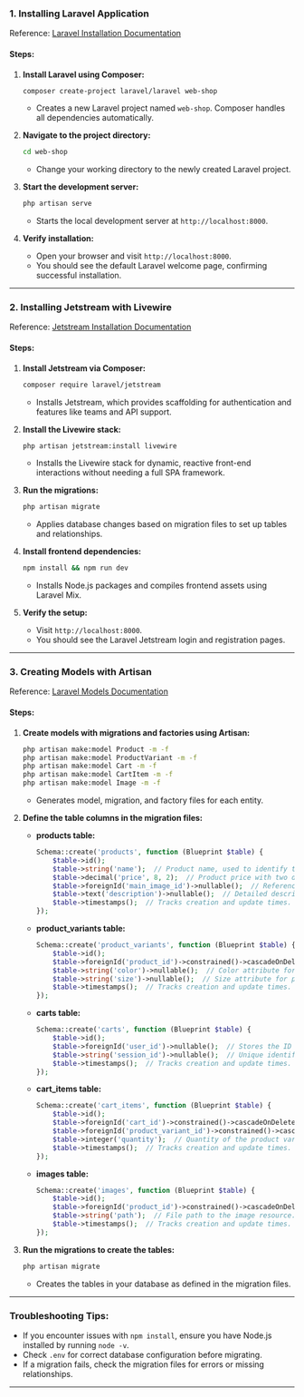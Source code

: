 ### **1. Installing Laravel Application**

Reference: [Laravel Installation Documentation](https://laravel.com/docs/11.x/installation)

#### **Steps:**

1. **Install Laravel using Composer:**

   ```bash
   composer create-project laravel/laravel web-shop
   ```

   - Creates a new Laravel project named `web-shop`. Composer handles all dependencies automatically.

2. **Navigate to the project directory:**

   ```bash
   cd web-shop
   ```

   - Change your working directory to the newly created Laravel project.

3. **Start the development server:**

   ```bash
   php artisan serve
   ```

   - Starts the local development server at `http://localhost:8000`.

4. **Verify installation:**

   - Open your browser and visit `http://localhost:8000`.
   - You should see the default Laravel welcome page, confirming successful installation.

---

### **2. Installing Jetstream with Livewire**

Reference: [Jetstream Installation Documentation](https://jetstream.laravel.com/installation.html#livewire)

#### **Steps:**

1. **Install Jetstream via Composer:**

   ```bash
   composer require laravel/jetstream
   ```

   - Installs Jetstream, which provides scaffolding for authentication and features like teams and API support.

2. **Install the Livewire stack:**

   ```bash
   php artisan jetstream:install livewire
   ```

   - Installs the Livewire stack for dynamic, reactive front-end interactions without needing a full SPA framework.

3. **Run the migrations:**

   ```bash
   php artisan migrate
   ```

   - Applies database changes based on migration files to set up tables and relationships.

4. **Install frontend dependencies:**

   ```bash
   npm install && npm run dev
   ```

   - Installs Node.js packages and compiles frontend assets using Laravel Mix.

5. **Verify the setup:**

   - Visit `http://localhost:8000`.
   - You should see the Laravel Jetstream login and registration pages.

---

### **3. Creating Models with Artisan**

Reference: [Laravel Models Documentation](https://laravel.com/docs/11.x/eloquent#defining-models)

#### **Steps:**

1. **Create models with migrations and factories using Artisan:**

   ```bash
   php artisan make:model Product -m -f
   php artisan make:model ProductVariant -m -f
   php artisan make:model Cart -m -f
   php artisan make:model CartItem -m -f
   php artisan make:model Image -m -f
   ```

   - Generates model, migration, and factory files for each entity.

2. **Define the table columns in the migration files:**

   - **products table:**
     ```php
     Schema::create('products', function (Blueprint $table) {
         $table->id();
         $table->string('name');  // Product name, used to identify the item.
         $table->decimal('price', 8, 2);  // Product price with two decimal places, used for pricing.
         $table->foreignId('main_image_id')->nullable();  // Reference to the main image of the product.
         $table->text('description')->nullable();  // Detailed description of the product.
         $table->timestamps();  // Tracks creation and update times.
     });
     ```

   - **product_variants table:**
     ```php
     Schema::create('product_variants', function (Blueprint $table) {
         $table->id();
         $table->foreignId('product_id')->constrained()->cascadeOnDelete();  // Links the variant to a specific product.
         $table->string('color')->nullable();  // Color attribute for product variations.
         $table->string('size')->nullable();  // Size attribute for product variations.
         $table->timestamps();  // Tracks creation and update times.
     });
     ```

   - **carts table:**
     ```php
     Schema::create('carts', function (Blueprint $table) {
         $table->id();
         $table->foreignId('user_id')->nullable();  // Stores the ID of the user who owns the cart, if logged in.
         $table->string('session_id')->nullable();  // Unique identifier for guest users without accounts.
         $table->timestamps();  // Tracks creation and update times.
     });
     ```

   - **cart_items table:**
     ```php
     Schema::create('cart_items', function (Blueprint $table) {
         $table->id();
         $table->foreignId('cart_id')->constrained()->cascadeOnDelete();  // Links the item to a specific cart.
         $table->foreignId('product_variant_id')->constrained()->cascadeOnDelete();  // Specifies which variant of the product is added to the cart.
         $table->integer('quantity');  // Quantity of the product variant added to the cart.
         $table->timestamps();  // Tracks creation and update times.
     });
     ```

   - **images table:**
     ```php
     Schema::create('images', function (Blueprint $table) {
         $table->id();
         $table->foreignId('product_id')->constrained()->cascadeOnDelete();  // Associates the image with a specific product.
         $table->string('path');  // File path to the image resource.
         $table->timestamps();  // Tracks creation and update times.
     });
     ```

3. **Run the migrations to create the tables:**

   ```bash
   php artisan migrate
   ```

   - Creates the tables in your database as defined in the migration files.

---

### **Troubleshooting Tips:**

- If you encounter issues with `npm install`, ensure you have Node.js installed by running `node -v`.
- Check `.env` for correct database configuration before migrating.
- If a migration fails, check the migration files for errors or missing relationships.

---


